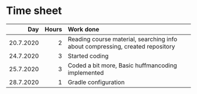 # Time sheet
| Day       | Hours | Work done |
| --------: | ----: | :-------- |
| 20.7.2020 | 2     | Reading course material, searching info about compressing, created repository |
| 24.7.2020 | 3     | Started coding |
| 25.7.2020 | 3     | Coded a bit more, Basic huffmancoding implemented |
| 28.7.2020 | 1     | Gradle configuration |
